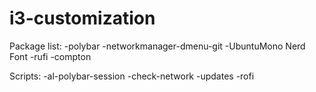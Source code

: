 # i3-customization
Package list:
-polybar
-networkmanager-dmenu-git
-UbuntuMono Nerd Font
-rufi
-compton

Scripts:
-al-polybar-session
-check-network
-updates
-rofi
